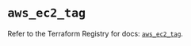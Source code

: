 # `aws_ec2_tag`

Refer to the Terraform Registry for docs: [`aws_ec2_tag`](https://registry.terraform.io/providers/hashicorp/aws/6.7.0/docs/resources/ec2_tag).
